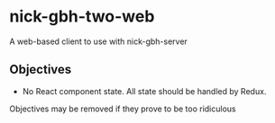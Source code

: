 # nick-gbh-two-web
A web-based client to use with nick-gbh-server

## Objectives

- No React component state. All state should be handled by Redux.

Objectives may be removed if they prove to be too ridiculous
